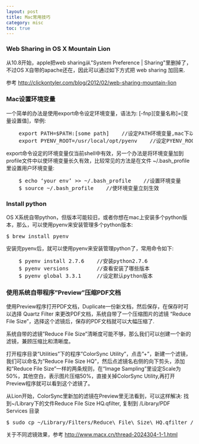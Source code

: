 ```yaml
--- 
layout: post
title: Mac常用技巧
category: misc
toc: true
---
```


### Web Sharing in OS X Mountain Lion

从10.8开始，apple把web sharing从"System Preference | Sharing"里删掉了，不过OS X自带的apache还在，因此可以通过如下方式把 web sharing 加回来.

参考 <http://clickontyler.com/blog/2012/02/web-sharing-mountain-lion>

### Mac设置环境变量

一个简单的办法是使用export命令设定环境变量，语法为: [-fnp][变量名称]=[变量设置值]，举例:

<pre class="prettyprint">
    export PATH=$PATH:[some path]    //设定PATH环境变量,mac下以冒号分隔路径
    export PYENV_ROOT=/usr/local/opt/pyenv    //设定PYENV_ROOT
</pre>

export命令设定的环境变量仅当前shell中有效，另一个办法是将环境变量加到profile文件中以使环境变量长久有效，比较常见的方法是在文件 ~/.bash_profile 里设置用户环境变量:

<pre class="prettyprint">
    $ echo ‘your env’ >> ~/.bash_profile    //设置环境变量
    $ source ~/.bash_profile    //使环境变量立刻生效
</pre>

### Install python

OS X系统自带python，但版本可能较旧，或者你想在mac上安装多个python版本，那么，可以使用pyenv来安装管理多个python版本:

<pre class="prettyprint">
$ brew install pyenv
</pre>

安装完pyenv后，就可以使用pyenv来安装管理python了，常用命令如下:

<pre class="prettyprint">
    $ pyenv install 2.7.6    //安装python2.7.6
    $ pyenv versions         //查看安装了哪些版本
    $ pyenv global 3.3.1     //设定默认python版本
</pre>

### 使用系统自带程序”Preview”压缩PDF文档

使用Preview程序打开PDF文档，Duplicate一份新文档，然后保存，在保存时可以选择 Quartz Filter 来更改PDF文档，系统自带了一个压缩图片的滤镜 “Reduce File Size”，选择这个滤镜后，保存的PDF文档就可以大幅压缩了.

系统自带的滤镜”Reduce File Size”清晰度可能不够，那么我们可以创建一个新的滤镜，兼顾压缩比和清晰度。

打开程序目录”Utilities”下的程序”ColorSync Utility”，点击”+”，新建一个滤镜，我们可以命名为”Reduce File Size HQ”，然后点滤镜名右侧的向下剪头，添加和”Reduce File Size”一样的两条规则，在“Image Sampling”里设定Scale为50%，其他空白，表示图片压缩50%，直接关掉ColorSync Utility,再打开Preview程序就可以看到这个滤镜了。

从Lion开始，ColorSync里新加的滤镜在Preview里无法看到，可以这样解决: 找到~/Library下的文件Reduce File Size HQ.qfilter, 复制到 /Library/PDF Services 目录

<pre class="prettyprint">
$ sudo cp ~/Library/Filters/Reduce\ File\ Size\ HQ.qfilter /Library/PDF\ Services/
</pre>

关于不同滤镜效果，参考 <http://www.macx.cn/thread-2024304-1-1.html>